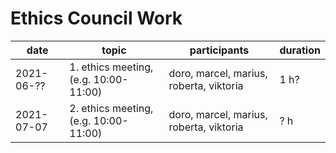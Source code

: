 # Ethics Council Work

| date          | topic | participants | duration |
| --- | --- | --- | --- |
| 2021-06-?? | 1. ethics meeting, (e.g. 10:00-11:00)  | doro, marcel, marius, roberta, viktoria  | 1 h? |
| 2021-07-07 | 2. ethics meeting, (e.g. 10:00-11:00) | doro, marcel, marius, roberta, viktoria  | ? h |
